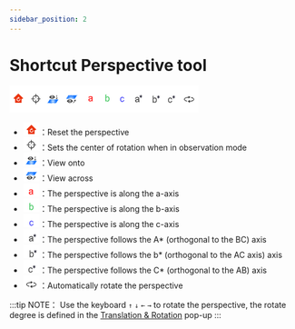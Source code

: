 ```yaml
---
sidebar_position: 2
---
```


# Shortcut Perspective tool

![Perspective](../nested/qstudio_visiontools.png)

- ![Perspective](../nested/qstudio_visiontools_reset.png)：Reset the perspective
- ![Perspective](../nested/qstudio_visiontools_recenter.png)：Sets the center of rotation when in observation mode
- ![Perspective](../nested/qstudio_visiontools_viewonto.png)：View onto
- ![Perspective](../nested/qstudio_visiontools_viewacross.png)：View across
- ![Perspective](../nested/qstudio_visiontools_viewalonga.png)：The perspective is along the a-axis
- ![Perspective](../nested/qstudio_visiontools_viewalongb.png)：The perspective is along the b-axis
- ![Perspective](../nested/qstudio_visiontools_viewalongc.png)：The perspective is along the c-axis
- ![Perspective](../nested/qstudio_visiontools_viewalongap.png)：The perspective follows the A* (orthogonal to the BC) axis
- ![Perspective](../nested/qstudio_visiontools_viewalongbp.png)：The perspective follows the b* (orthogonal to the AC axis) axis
- ![Perspective](../nested/qstudio_visiontools_viewalongcp.png)：The perspective follows the C* (orthogonal to the AB) axis
- ![Perspective](../nested/qstudio_visiontools_rotate.png)：Automatically rotate the perspective
  
:::tip NOTE：
Use the keyboard `↑` `↓` `←` `→` to rotate the perspective, the rotate degree is defined in the [Translation & Rotation](./qstudio_structtools.md) pop-up
:::
